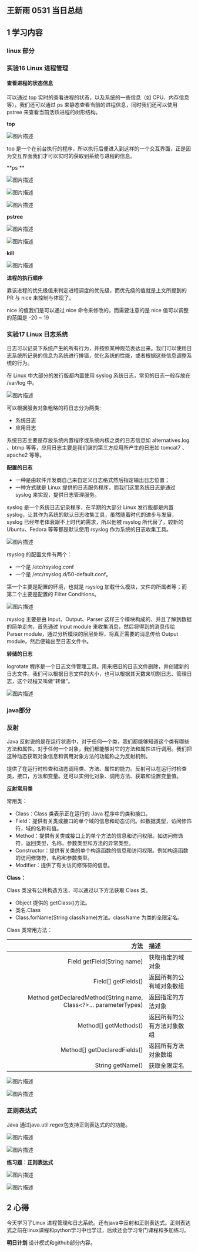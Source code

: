 ## 王新雨 0531 当日总结

## 1 学习内容
### linux 部分

### 实验16  Linux 进程管理
#### 查看进程的状态信息

可以通过 top 实时的查看进程的状态，以及系统的一些信息（如 CPU、内存信息等），我们还可以通过 ps 来静态查看当前的进程信息，同时我们还可以使用 pstree 来查看当前活跃进程的树形结构。

**top**

![图片描述](https://dn-simplecloud.shiyanlou.com/courses/uid1080331-20190601-1559366442460)

top 是一个在前台执行的程序，所以执行后便进入到这样的一个交互界面，正是因为交互界面我们才可以实时的获取到系统与进程的信息。

**ps **

![图片描述](https://dn-simplecloud.shiyanlou.com/courses/uid1080331-20190601-1559368033614)

![图片描述](https://dn-simplecloud.shiyanlou.com/courses/uid1080331-20190601-1559368103342)

![图片描述](https://dn-simplecloud.shiyanlou.com/courses/uid1080331-20190601-1559368137656)

**pstree**

![图片描述](https://dn-simplecloud.shiyanlou.com/courses/uid1080331-20190601-1559368166621)

![图片描述](https://dn-simplecloud.shiyanlou.com/courses/uid1080331-20190601-1559368217459)

**kill**

![图片描述](https://dn-simplecloud.shiyanlou.com/courses/uid1080331-20190601-1559368454267)

**进程的执行顺序**

靠该进程的优先级值来判定进程调度的优先级，而优先级的值就是上文所提到的 PR 与 nice 来控制与体现了。

nice 的值我们是可以通过 nice 命令来修改的，而需要注意的是 nice 值可以调整的范围是 -20 ~ 19

### 实验17  Linux 日志系统

日志可以记录下系统产生的所有行为，并按照某种规范表达出来。我们可以使用日志系统所记录的信息为系统进行排错，优化系统的性能，或者根据这些信息调整系统的行为。

在 Linux 中大部分的发行版都内置使用 syslog 系统日志，常见的日志一般存放在 /var/log 中。

![图片描述](https://dn-simplecloud.shiyanlou.com/courses/uid1080331-20190601-1559369289039)

可以根据服务对象粗略的将日志分为两类:

   - 系统日志
   - 应用日志

系统日志主要是存放系统内置程序或系统内核之类的日志信息如 alternatives.log 、btmp 等等，应用日志主要是我们装的第三方应用所产生的日志如 tomcat7 、apache2 等等。

**配置的日志**

   - 一种是由软件开发商自己来自定义日志格式然后指定输出日志位置；
   - 一种方式就是 Linux 提供的日志服务程序，而我们这里系统日志是通过 syslog 来实现，提供日志管理服务。

syslog 是一个系统日志记录程序，在早期的大部分 Linux 发行版都是内置 syslog，让其作为系统的默认日志收集工具，虽然随着时代的进步与发展，syslog 已经年老体衰跟不上时代的需求，所以他被 rsyslog 所代替了，较新的 Ubuntu、Fedora 等等都是默认使用 rsyslog 作为系统的日志收集工具。

![图片描述](https://dn-simplecloud.shiyanlou.com/courses/uid1080331-20190601-1559369812170)

rsyslog 的配置文件有两个：

   - 一个是 /etc/rsyslog.conf
   - 一个是 /etc/rsyslog.d/50-default.conf。

第一个主要是配置的环境，也就是 rsyslog 加载什么模块，文件的所属者等；而第二个主要是配置的 Filter Conditions。

![图片描述](https://dn-simplecloud.shiyanlou.com/courses/uid1080331-20190601-1559369925214)

rsyslog 主要是由 Input、Output、Parser 这样三个模块构成的，并且了解到数据的简单走向，首先通过 Input module 来收集消息，然后将得到的消息传给 Parser module，通过分析模块的层层处理，将真正需要的消息传给 Output module，然后便输出至日志文件中。

**转储的日志**

logrotate 程序是一个日志文件管理工具。用来把旧的日志文件删除，并创建新的日志文件。我们可以根据日志文件的大小，也可以根据其天数来切割日志、管理日志，这个过程又叫做“转储”。

![图片描述](https://dn-simplecloud.shiyanlou.com/courses/uid1080331-20190601-1559370360296)



### java部分

### 反射

Java 反射说的是在运行状态中，对于任何一个类，我们都能够知道这个类有哪些方法和属性。对于任何一个对象，我们都能够对它的方法和属性进行调用。我们把这种动态获取对象信息和调用对象方法的功能称之为反射机制。

提供了在运行时检查和动态调用类、方法、属性的能力。反射可以在运行时检查类，接口，方法和变量。还可以实例化对象、调用方法、获取和设置变量值。

**反射常用类**

常用类：

   - Class：Class 类表示正在运行的 Java 程序中的类和接口。
   - Field：提供有关类或接口的单个域的信息和动态访问。如数据类型，访问修饰符，域的名称和值。
   - Method：提供有关类或接口上的单个方法的信息和访问权限。如访问修饰符，返回类型，名称，参数类型和方法的异常类型。
   - Constructor：提供有关类的单个构造函数的信息和访问权限。例如构造函数的访问修饰符，名称和参数类型。
   - Modifier：提供了有关访问修饰符的信息。

**Class：**

Class 类没有公共构造方法，可以通过以下方法获取 Class 类。

   - Object 提供的 getClass()方法。
   - 类名.Class
   - Class.forName(String className)方法。className 为类的全限定名。

Class 类常用方法：

方法|描述
---:|:---
Field getField(String name)|获取指定的域对象
Field[] getFields()|返回所有的公有域对象数组
Method getDeclaredMethod(String name, Class<?>... parameterTypes)|返回指定的方法对象
Method[] getMethods()|返回所有的公有方法对象数组
Method[] getDeclaredFields()|返回所有方法对象数组
String getName()|获取全限定名

![图片描述](https://dn-simplecloud.shiyanlou.com/courses/uid1080331-20190601-1559394586781)

![图片描述](https://dn-simplecloud.shiyanlou.com/courses/uid1080331-20190601-1559394595614)

### 正则表达式

Java 通过java.util.regex包支持正则表达式的的功能。

![图片描述](https://dn-simplecloud.shiyanlou.com/courses/uid1080331-20190601-1559396377351)

![图片描述](https://dn-simplecloud.shiyanlou.com/courses/uid1080331-20190601-1559396383646)

**练习题：正则表达式**

![图片描述](https://dn-simplecloud.shiyanlou.com/courses/uid1080331-20190601-1559397705250)

![图片描述](https://dn-simplecloud.shiyanlou.com/courses/uid1080331-20190601-1559397711831)



## 2 心得
今天学习了Linux 进程管理和日志系统。还有java中反射和正则表达式。正则表达式之前在linux课程和python学习中也学过，后续还会学习专门课程和多加练习。


**明日计划**
设计模式和github部分内容。